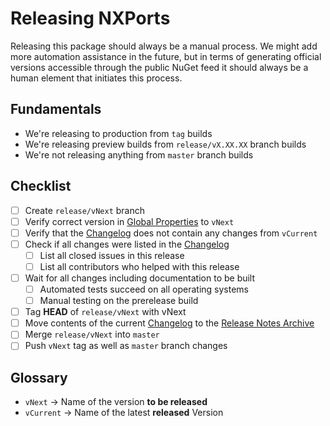 # Releasing NXPorts

Releasing this package should always be a manual process. We might add more automation assistance in the future,
but in terms of generating official versions accessible through the public NuGet feed it should always be a
human element that initiates this process.

## Fundamentals

- We're releasing to production from `tag` builds
- We're releasing preview builds from `release/vX.XX.XX` branch builds
- We're not releasing anything from `master` branch builds

## Checklist

- [ ] Create `release/vNext` branch
- [ ] Verify correct version in [Global Properties](../Directory.Build.props) to `vNext`
- [ ] Verify that the [Changelog](../CHANGELOG.MD) does not contain any changes from `vCurrent`
- [ ] Check if all changes were listed in the [Changelog](../CHANGELOG.MD)
  - [ ] List all closed issues in this release
  - [ ] List all contributors who helped with this release
- [ ] Wait for all changes including documentation to be built
  - [ ] Automated tests succeed on all operating systems
  - [ ] Manual testing on the prerelease build
- [ ] Tag **HEAD** of `release/vNext` with vNext
- [ ] Move contents of the current [Changelog](../CHANGELOG.MD) to the [Release Notes Archive](./ReleaseNotes.md)
- [ ] Merge `release/vNext` into `master`
- [ ] Push `vNext` tag as well as `master` branch changes

## Glossary

- `vNext` -> Name of the version **to be released**
- `vCurrent` -> Name of the latest **released** Version